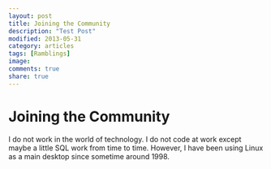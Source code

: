 ```yaml
---
layout: post
title: Joining the Community
description: "Test Post"
modified: 2013-05-31
category: articles
tags: [Ramblings]
image:
comments: true
share: true
---
```


# Joining the Community

I do not work in the world of technology. I do not code at work except maybe a little SQL work from time to time. However, I have been using Linux as a main desktop since sometime around 1998.
